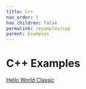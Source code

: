 ```yaml
---
title: C++
nav_order: 1
has_children: false
permalink: /examples/cpp
parent: Examples
---
```



# C++ Examples

[Hello World Classic]({{site.url}}{{site.baseurl}}/Examples/cpp/HelloWorld)
